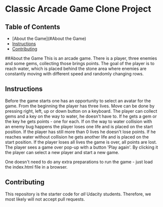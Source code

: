 # Classic Arcade Game Clone Project

## Table of Contents
- [About the Game](#About the Game)
- [Instructions](#instructions)
- [Contributing](#contributing)

##About the Game
This is an arcade game. There is a player, three enemies and some gems, collecting those brings points. The goal of the player is to reach water, which is placed behind the stone area where enemies are constantly moving with different speed and randomly changing rows.

## Instructions

Before the game starts one has an opportunity to select an avatar for the game. From the beginning the player has three lives. Move can be done by pressing right, left, up or down button on a keyboard. The player can collect gems and a key on the way to water, he doesn't have to. If he gets a gem or the key he gets points - one for each. If on the way to water collision with an enemy bug happens the player loses one life and is placed on the start position. If the player has still more than 0 lives he doesn't lose points. If he reaches water without collision he gets another life and is placed on the start position. If the player loses all lives the game is over, all points are lost. The player sees a game over pop-up with a button 'Play again'. By clicking it the player can select a new player and start a new game.


One doesn't need to do any extra preparations to run the game - just load the index.html file in a browser. 

## Contributing

This repository is the starter code for _all_ Udacity students. Therefore, we most likely will not accept pull requests.

